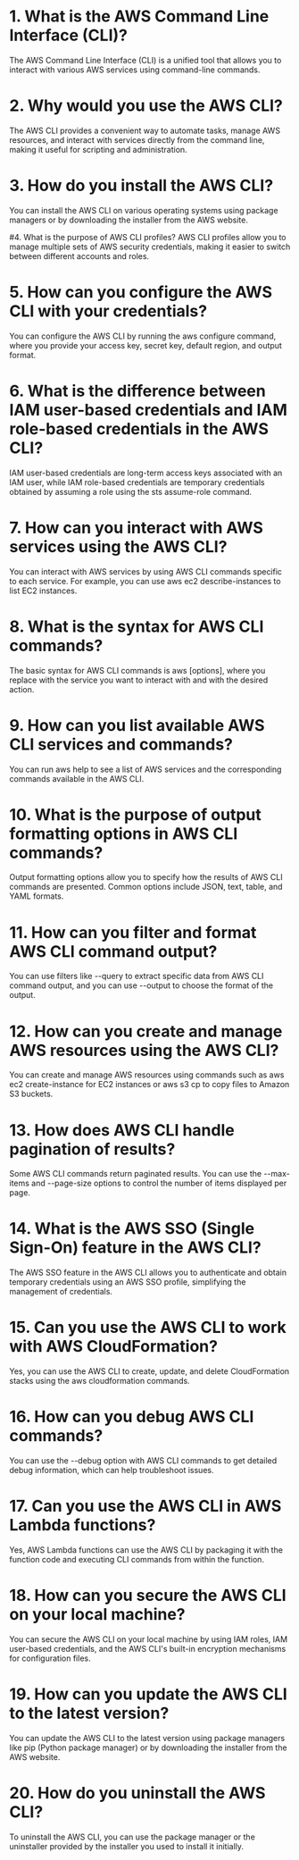 # 1. What is the AWS Command Line Interface (CLI)?
The AWS Command Line Interface (CLI) is a unified tool that allows you to interact with various AWS services using command-line commands.

# 2. Why would you use the AWS CLI?
The AWS CLI provides a convenient way to automate tasks, manage AWS resources, and interact with services directly from the command line, making it useful for scripting and administration.

# 3. How do you install the AWS CLI?
You can install the AWS CLI on various operating systems using package managers or by downloading the installer from the AWS website.

#4. What is the purpose of AWS CLI profiles?
AWS CLI profiles allow you to manage multiple sets of AWS security credentials, making it easier to switch between different accounts and roles.

# 5. How can you configure the AWS CLI with your credentials?
You can configure the AWS CLI by running the aws configure command, where you provide your access key, secret key, default region, and output format.

# 6. What is the difference between IAM user-based credentials and IAM role-based credentials in the AWS CLI?
IAM user-based credentials are long-term access keys associated with an IAM user, while IAM role-based credentials are temporary credentials obtained by assuming a role using the sts assume-role command.

# 7. How can you interact with AWS services using the AWS CLI?
You can interact with AWS services by using AWS CLI commands specific to each service. For example, you can use aws ec2 describe-instances to list EC2 instances.

# 8. What is the syntax for AWS CLI commands?
The basic syntax for AWS CLI commands is aws <service-name> <operation> [options], where you replace <service-name> with the service you want to interact with and <operation> with the desired action.

# 9. How can you list available AWS CLI services and commands?
You can run aws help to see a list of AWS services and the corresponding commands available in the AWS CLI.

# 10. What is the purpose of output formatting options in AWS CLI commands?
Output formatting options allow you to specify how the results of AWS CLI commands are presented. Common options include JSON, text, table, and YAML formats.

# 11. How can you filter and format AWS CLI command output?
You can use filters like --query to extract specific data from AWS CLI command output, and you can use --output to choose the format of the output.

# 12. How can you create and manage AWS resources using the AWS CLI?
You can create and manage AWS resources using commands such as aws ec2 create-instance for EC2 instances or aws s3 cp to copy files to Amazon S3 buckets.

# 13. How does AWS CLI handle pagination of results?
Some AWS CLI commands return paginated results. You can use the --max-items and --page-size options to control the number of items displayed per page.

# 14. What is the AWS SSO (Single Sign-On) feature in the AWS CLI?
The AWS SSO feature in the AWS CLI allows you to authenticate and obtain temporary credentials using an AWS SSO profile, simplifying the management of credentials.

# 15. Can you use the AWS CLI to work with AWS CloudFormation?
Yes, you can use the AWS CLI to create, update, and delete CloudFormation stacks using the aws cloudformation commands.

# 16. How can you debug AWS CLI commands?
You can use the --debug option with AWS CLI commands to get detailed debug information, which can help troubleshoot issues.

# 17. Can you use the AWS CLI in AWS Lambda functions?
Yes, AWS Lambda functions can use the AWS CLI by packaging it with the function code and executing CLI commands from within the function.

# 18. How can you secure the AWS CLI on your local machine?
You can secure the AWS CLI on your local machine by using IAM roles, IAM user-based credentials, and the AWS CLI's built-in encryption mechanisms for configuration files.

# 19. How can you update the AWS CLI to the latest version?
You can update the AWS CLI to the latest version using package managers like pip (Python package manager) or by downloading the installer from the AWS website.

# 20. How do you uninstall the AWS CLI?
To uninstall the AWS CLI, you can use the package manager or the uninstaller provided by the installer you used to install it initially.
